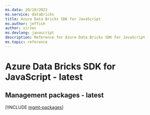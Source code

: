 ```yaml
---
ms.data: 10/10/2022
ms.service: databricks
title: Azure Data Bricks SDK for JavaScript
ms.author: jeffish
author: xirzec
ms.devlang: javascript
description: Reference for Azure Data Bricks SDK for JavaScript
ms.topic: reference
---
```

# Azure Data Bricks SDK for JavaScript - latest

## Management packages - latest
[!INCLUDE [mgmt-packages](data-bricks-mgmt-index.md)]